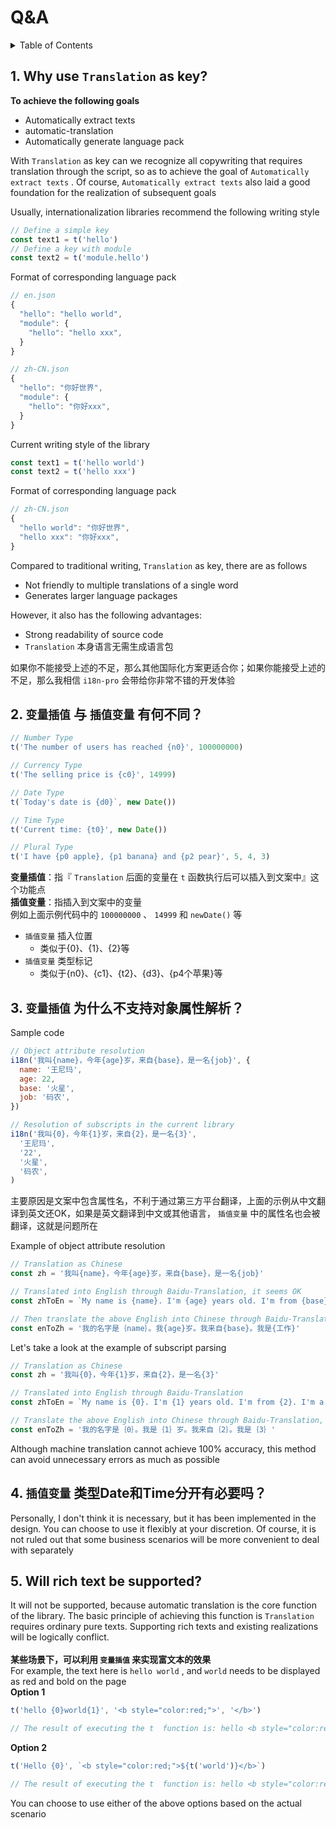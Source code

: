 
# Q&A

<details >
  <summary>Table of Contents</summary>

  &emsp;&emsp;[1. Why use  `Translation`  as key?](#1-why-use--translation--as-key)<br/>
  &emsp;&emsp;[2.  `变量插值` 与 `插值变量` 有何不同？](#2-变量插值-与-插值变量-有何不同)<br/>
  &emsp;&emsp;[3.  `变量插值` 为什么不支持对象属性解析？](#3-变量插值-为什么不支持对象属性解析)<br/>
  &emsp;&emsp;[4.  `插值变量` 类型**Date**和**Time**分开有必要吗？](#4-插值变量-类型date和time分开有必要吗)<br/>
  &emsp;&emsp;[5. Will rich text be supported?](#5-will-rich-text-be-supported)<br/>

</details>

## 1. Why use  `Translation`  as key?
**To achieve the following goals**
* Automatically extract texts
* automatic-translation
* Automatically generate language pack

With  `Translation`  as key can we recognize all copywriting that requires translation through the script, so as to achieve the goal of  `Automatically extract texts` . Of course,  `Automatically extract texts`  also laid a good foundation for the realization of subsequent goals

Usually, internationalization libraries recommend the following writing style
```js
// Define a simple key
const text1 = t('hello')
// Define a key with module
const text2 = t('module.hello')
```
Format of corresponding language pack
```js
// en.json
{
  "hello": "hello world",
  "module": {
    "hello": "hello xxx",
  }
}

// zh-CN.json
{
  "hello": "你好世界",
  "module": {
    "hello": "你好xxx",
  }
}
```

Current writing style of the library
```js
const text1 = t('hello world')
const text2 = t('hello xxx')
```
Format of corresponding language pack
```js
// zh-CN.json
{
  "hello world": "你好世界",
  "hello xxx": "你好xxx",
}
```
Compared to traditional writing,  `Translation`  as key, there are as follows
* Not friendly to multiple translations of a single word
* Generates larger language packages

However, it also has the following advantages:
* Strong readability of source code
*  `Translation` 本身语言无需生成语言包

如果你不能接受上述的不足，那么其他国际化方案更适合你；如果你能接受上述的不足，那么我相信 `i18n-pro` 会带给你非常不错的开发体验
## 2.  `变量插值` 与 `插值变量` 有何不同？

```js
// Number Type
t('The number of users has reached {n0}', 100000000)

// Currency Type
t('The selling price is {c0}', 14999)

// Date Type
t(`Today's date is {d0}`, new Date())

// Time Type
t('Current time: {t0}', new Date())

// Plural Type
t('I have {p0 apple}, {p1 banana} and {p2 pear}', 5, 4, 3) 
```
**变量插值**：指『 `Translation` 后面的变量在 `t` 函数执行后可以插入到文案中』这个功能点<br />**插值变量**：指插入到文案中的变量<br />例如上面示例代码中的 `100000000` 、 `14999` 和 `newDate()` 等
*  `插值变量` 插入位置
   * 类似于{0}、{1}、{2}等
*  `插值变量` 类型标记
   * 类似于{n0}、{c1}、{t2}、{d3}、{p4个苹果}等


## 3.  `变量插值` 为什么不支持对象属性解析？
Sample code
```js
// Object attribute resolution
i18n('我叫{name}，今年{age}岁，来自{base}，是一名{job}', {
  name: '王尼玛',
  age: 22,
  base: '火星',
  job: '码农',
})

// Resolution of subscripts in the current library
i18n('我叫{0}，今年{1}岁，来自{2}，是一名{3}',
  '王尼玛',
  '22',
  '火星',
  '码农',
)
```
主要原因是文案中包含属性名，不利于通过第三方平台翻译，上面的示例从中文翻译到英文还OK，如果是英文翻译到中文或其他语言， `插值变量` 中的属性名也会被翻译，这就是问题所在

Example of object attribute resolution
```js
// Translation as Chinese
const zh = '我叫{name}，今年{age}岁，来自{base}，是一名{job}'

// Translated into English through Baidu-Translation, it seems OK
const zhToEn = `My name is {name}. I'm {age} years old. I'm from {base}. I'm a {job} `

// Then translate the above English into Chinese through Baidu-Translation, we can find that the translation of {job} has problems, and different translation platforms may have different problems
const enToZh = '我的名字是｛name｝。我{age}岁。我来自{base}。我是{工作}'
```
Let's take a look at the example of subscript parsing
```js
// Translation as Chinese
const zh = '我叫{0}，今年{1}岁，来自{2}，是一名{3}'

// Translated into English through Baidu-Translation
const zhToEn = `My name is {0}. I'm {1} years old. I'm from {2}. I'm a {3}`

// Translate the above English into Chinese through Baidu-Translation, and the above parameters will not be mismatched
const enToZh = '我的名字是｛0｝。我是｛1｝岁。我来自｛2｝。我是｛3｝'
```
Although machine translation cannot achieve 100% accuracy, this method can avoid unnecessary errors as much as possible
## 4.  `插值变量` 类型**Date**和**Time**分开有必要吗？
Personally, I don't think it is necessary, but it has been implemented in the design. You can choose to use it flexibly at your discretion. Of course, it is not ruled out that some business scenarios will be more convenient to deal with separately
## 5. Will rich text be supported?
It will not be supported, because automatic translation is the core function of the library. The basic principle of achieving this function is  `Translation`  requires ordinary pure texts. Supporting rich texts and existing realizations will be logically conflict.<br /><br />**某些场景下，可以利用 `变量插值` 来实现富文本的效果**<br />For example, the text here is  `hello world` , and  `world`  needs to be displayed as red and bold on the page<br />**Option 1**
```js
t('hello {0}world{1}', '<b style="color:red;">', '</b>')

// The result of executing the t  function is: hello <b style="color:red;">world</b>
```
**Option 2**<br />
```js
t('Hello {0}', `<b style="color:red;">${t('world')}</b>`)

// The result of executing the t  function is: hello <b style="color:red;">world</b>
```
You can choose to use either of the above options based on the actual scenario